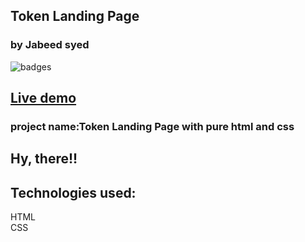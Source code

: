 ## Token Landing Page
### by Jabeed syed

![badges](https://img.shields.io/badge/HTML-CSS-orange)

## [Live demo](https://token-lp.netlify.app/)

### project name:Token Landing Page with pure html and css
## Hy, there!!

## Technologies used:<br>
HTML <br>
CSS
